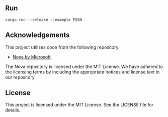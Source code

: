 ## Run
```
cargo run --release --example FSSN
```

## Acknowledgements

This project utilizes code from the following repository:
- [Nova by Microsoft](https://github.com/microsoft/Nova)

The Nova repository is licensed under the MIT License. We have adhered to the licensing terms by including the appropriate notices and license text in our repository.

## License

This project is licensed under the MIT License. See the LICENSE file for details.